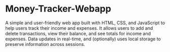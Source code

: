# Money-Tracker-Webapp
A simple and user-friendly web app built with HTML, CSS, and JavaScript to help users track their income and expenses. It allows users to add and delete transactions, view their balance, and see totals for income and expenses. Data updates in real-time, and (optionally) uses local storage to preserve information across sessions.

